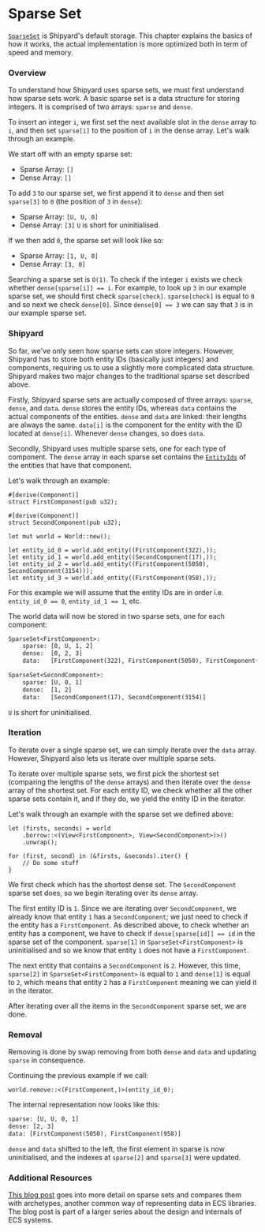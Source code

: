 # Sparse Set

[`SparseSet`][sparseset docs] is Shipyard's default storage. This chapter explains the basics
of how it works, the actual implementation is more optimized both in term of speed and memory.

### Overview

To understand how Shipyard uses sparse sets, we must first understand how sparse sets work.
A basic sparse set is a data structure for storing integers. It is comprised of two
arrays: `sparse` and `dense`.

To insert an integer `i`, we first set the next available slot in the `dense` array to `i`,
and then set `sparse[i]` to the position of `i` in the dense array. Let's walk through
an example.

We start off with an empty sparse set:

- Sparse Array: `[]`
- Dense Array: `[]`

To add `3` to our sparse set, we first append it to `dense` and then set `sparse[3]` to `0`
(the position of `3` in `dense`):

- Sparse Array: `[U, U, 0]`
- Dense Array: `[3]`
  `U` is short for uninitialised.

If we then add `0`, the sparse set will look like so:

- Sparse Array: `[1, U, 0]`
- Dense Array: `[3, 0]`

Searching a sparse set is `O(1)`. To check if the integer `i` exists we check whether
`dense[sparse[i]] == i`. For example, to look up `3` in our example sparse set, we should
first check `sparse[check]`. `sparse[check]` is equal to `0` and so next we check
`dense[0]`. Since `dense[0] == 3` we can say that `3` is in our example sparse set.

### Shipyard

So far, we've only seen how sparse sets can store integers. However, Shipyard has to store both
entity IDs (basically just integers) and components, requiring us to use a slightly more
complicated data structure. Shipyard makes two major changes to the traditional sparse set
described above.

Firstly, Shipyard sparse sets are actually composed of three arrays: `sparse`, `dense`, and
`data`. `dense` stores the entity IDs, whereas `data` contains the actual components of the
entities. `dense` and `data` are linked: their lengths are always the same. `data[i]` is
the component for the entity with the ID located at `dense[i]`. Whenever `dense` changes,
so does `data`.

Secondly, Shipyard uses multiple sparse sets, one for each type of component. The `dense` array
in each sparse set contains the [`EntityIds`][entityid docs] of the entities that have that
component.

Let's walk through an example:

```rust,noplaypen
#[derive(Component)]
struct FirstComponent(pub u32);

#[derive(Component)]
struct SecondComponent(pub u32);

let mut world = World::new();

let entity_id_0 = world.add_entity((FirstComponent(322),));
let entity_id_1 = world.add_entity((SecondComponent(17),));
let entity_id_2 = world.add_entity((FirstComponent(5050), SecondComponent(3154)));
let entity_id_3 = world.add_entity((FirstComponent(958),));
```

For this example we will assume that the entity IDs are in order i.e. `entity_id_0 == 0`, `entity_id_1 == 1`, etc.

The world data will now be stored in two sparse sets, one for each component:

```txt
SparseSet<FirstComponent>:
    sparse: [0, U, 1, 2]
    dense:  [0, 2, 3]
    data:   [FirstComponent(322), FirstComponent(5050), FirstComponent(958)]

SparseSet<SecondComponent>:
    sparse: [U, 0, 1]
    dense:  [1, 2]
    data:   [SecondComponent(17), SecondComponent(3154)]
```

`U` is short for uninitialised.

### Iteration

To iterate over a single sparse set, we can simply iterate over the `data` array.
However, Shipyard also lets us iterate over multiple sparse sets.

To iterate over multiple sparse sets, we first pick the shortest set (comparing the lengths
of the `dense` arrays) and then iterate over the `dense` array of the shortest set. For each
entity ID, we check whether all the other sparse sets contain it, and if they do, we yield
the entity ID in the iterator.

Let's walk through an example with the sparse set we defined above:

```rust,noplaypen
let (firsts, seconds) = world
	.borrow::<(View<FirstComponent>, View<SecondComponent>)>()
	.unwrap();

for (first, second) in (&firsts, &seconds).iter() {
	// Do some stuff
}
```

We first check which has the shortest dense set. The `SecondComponent` sparse set does, so
we begin iterating over its `dense` array.

The first entity ID is `1`. Since we are iterating over `SecondComponent`, we already know
that entity `1` has a `SecondComponent`; we just need to check if the entity has a
`FirstComponent`. As described above, to check whether an entity has a component, we have
to check if `dense[sparse[id]] == id` in the sparse set of the component. `sparse[1]` in
`SparseSet<FirstComponent>` is uninitialised and so we know that entity `1` does not have
a `FirstComponent`.

The next entity that contains a `SecondComponent` is `2`. However, this time, `sparse[2]`
in `SparseSet<FirstComponent>` is equal to `1` and `dense[1]` is equal to `2`, which means
that entity `2` has a `FirstComponent` meaning we can yield it in the iterator.

After iterating over all the items in the `SecondComponent` sparse set, we are done.

### Removal

Removing is done by swap removing from both `dense` and `data` and updating `sparse` in
consequence.

Continuing the previous example if we call:

```rust,noplaypen
world.remove::<(FirstComponent,)>(entity_id_0);
```

The internal representation now looks like this:

```txt
sparse: [U, U, 0, 1]
dense: [2, 3]
data: [FirstComponent(5050), FirstComponent(958)]
```

`dense` and `data` shifted to the left, the first element in sparse is now uninitialised,
and the indexes at `sparse[2]` and `sparse[3]` were updated.

### Additional Resources

[This blog post][skypjack blog post] goes into more detail on sparse sets and compares them
with archetypes, another common way of representing data in ECS libraries. The blog post is
part of a larger series about the design and internals of ECS systems.

[entityid docs]: https://docs.rs/shipyard/latest/shipyard/struct.EntityId.html
[sparseset docs]: https://docs.rs/shipyard/latest/shipyard/struct.SparseSet.html
[skypjack blog post]: https://skypjack.github.io/2019-03-07-ecs-baf-part-2/
